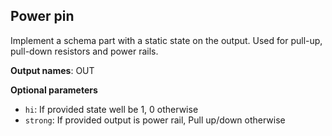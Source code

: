 ## Power pin

Implement a schema part with a static state on the output. Used for pull-up, pull-down resistors and power rails.

**Output names**: OUT

**Optional parameters**

- `hi`: If provided state well be 1, 0 otherwise
- `strong`: If provided output is power rail, Pull up/down otherwise
